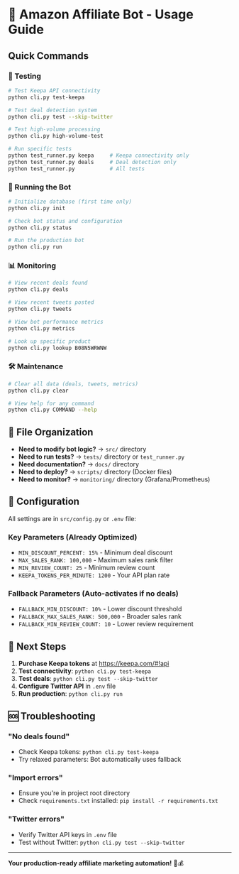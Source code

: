 # 🚀 Amazon Affiliate Bot - Usage Guide

## Quick Commands

### 🧪 Testing
```bash
# Test Keepa API connectivity
python cli.py test-keepa

# Test deal detection system
python cli.py test --skip-twitter

# Test high-volume processing
python cli.py high-volume-test

# Run specific tests
python test_runner.py keepa     # Keepa connectivity only
python test_runner.py deals     # Deal detection only
python test_runner.py           # All tests
```

### 🏃 Running the Bot
```bash
# Initialize database (first time only)
python cli.py init

# Check bot status and configuration
python cli.py status

# Run the production bot
python cli.py run
```

### 📊 Monitoring
```bash
# View recent deals found
python cli.py deals

# View recent tweets posted
python cli.py tweets

# View bot performance metrics
python cli.py metrics

# Look up specific product
python cli.py lookup B08N5WRWNW
```

### 🛠️ Maintenance
```bash
# Clear all data (deals, tweets, metrics)
python cli.py clear

# View help for any command
python cli.py COMMAND --help
```

## 📁 File Organization

- **Need to modify bot logic?** → `src/` directory
- **Need to run tests?** → `tests/` directory or `test_runner.py`
- **Need documentation?** → `docs/` directory
- **Need to deploy?** → `scripts/` directory (Docker files)
- **Need to monitor?** → `monitoring/` directory (Grafana/Prometheus)

## 🔧 Configuration

All settings are in `src/config.py` or `.env` file:

### Key Parameters (Already Optimized)
- `MIN_DISCOUNT_PERCENT: 15%` - Minimum deal discount
- `MAX_SALES_RANK: 100,000` - Maximum sales rank filter
- `MIN_REVIEW_COUNT: 25` - Minimum review count
- `KEEPA_TOKENS_PER_MINUTE: 1200` - Your API plan rate

### Fallback Parameters (Auto-activates if no deals)
- `FALLBACK_MIN_DISCOUNT: 10%` - Lower discount threshold
- `FALLBACK_MAX_SALES_RANK: 500,000` - Broader sales rank
- `FALLBACK_MIN_REVIEW_COUNT: 10` - Lower review requirement

## 🎯 Next Steps

1. **Purchase Keepa tokens** at https://keepa.com/#!api
2. **Test connectivity**: `python cli.py test-keepa`
3. **Test deals**: `python cli.py test --skip-twitter`
4. **Configure Twitter API** in `.env` file
5. **Run production**: `python cli.py run`

## 🆘 Troubleshooting

### "No deals found"
- Check Keepa tokens: `python cli.py test-keepa`
- Try relaxed parameters: Bot automatically uses fallback

### "Import errors"
- Ensure you're in project root directory
- Check `requirements.txt` installed: `pip install -r requirements.txt`

### "Twitter errors"
- Verify Twitter API keys in `.env` file
- Test without Twitter: `python cli.py test --skip-twitter`

---
**Your production-ready affiliate marketing automation!** 🤖💰